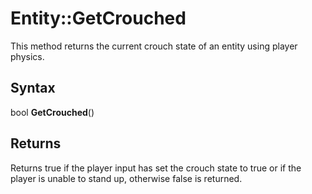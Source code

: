 # Entity::GetCrouched

This method returns the current crouch state of an entity using player physics.

## Syntax

bool **GetCrouched**()

## Returns

Returns true if the player input has set the crouch state to true or if the player is unable to stand up, otherwise false is returned.
